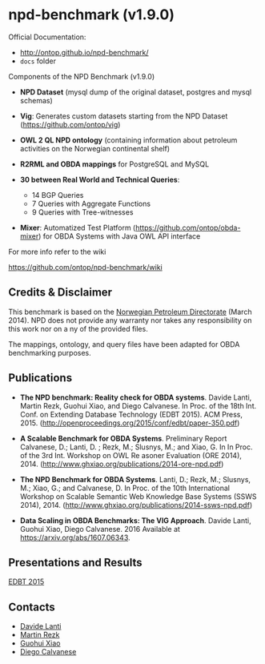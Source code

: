 npd-benchmark (v1.9.0)
====================

Official Documentation: 

* http://ontop.github.io/npd-benchmark/
* `docs` folder

Components of the NPD Benchmark (v1.9.0)

* **NPD Dataset** (mysql dump of the original dataset, postgres and mysql schemas)

* **Vig**: Generates custom datasets starting from the NPD Dataset (https://github.com/ontop/vig)

* **OWL 2 QL NPD ontology** (containing information about petroleum activities on the Norwegian continental shelf)

* **R2RML and OBDA mappings** for PostgreSQL and MySQL

* **30 between Real World and Technical Queries**:

  * 14 BGP Queries  
  * 7 Queries with Aggregate Functions
  * 9 Queries with Tree-witnesses

* **Mixer**: Automatized Test Platform (https://github.com/ontop/obda-mixer) for OBDA Systems with Java OWL API interface

For more info refer to the wiki

https://github.com/ontop/npd-benchmark/wiki

Credits & Disclaimer
--------

This benchmark is based on the [Norwegian Petroleum Directorate](http://sws.ifi.uio.no/project/npd-v2/)
(March 2014). 
NPD does not provide any warranty nor takes any responsibility on this work nor on a
ny of the provided files.

The mappings, ontology, and query files have been adapted for OBDA benchmarking purposes.

Publications 
---------

* **The NPD benchmark: Reality check for OBDA systems**. Davide Lanti, Martin Rezk, Guohui Xiao, and Diego Calvanese. In Proc. of the 18th Int. Conf. on Extending Database Technology (EDBT 2015). ACM Press, 2015. (http://openproceedings.org/2015/conf/edbt/paper-350.pdf)

* **A Scalable Benchmark for OBDA Systems**. Preliminary Report Calvanese, D.; Lanti, D.
; Rezk, M.; Slusnys, M.; and Xiao, G. In In Proc. of the 3rd Int. Workshop on OWL Re
asoner Evaluation (ORE 2014), 2014. (http://www.ghxiao.org/publications/2014-ore-npd.pdf)

* **The NPD Benchmark for OBDA Systems**. Lanti, D.; Rezk, M.; Slusnys, M.; Xiao, G.; and
 Calvanese, D. In Proc. of the 10th International Workshop on Scalable Semantic Web 
Knowledge Base Systems (SSWS 2014), 2014. (http://www.ghxiao.org/publications/2014-ssws-npd.pdf) 

* **Data Scaling in OBDA Benchmarks: The VIG Approach**. Davide Lanti, Guohui Xiao, Diego Calvanese. 2016 
   Available at https://arxiv.org/abs/1607.06343.

Presentations and Results
----------

[EDBT 2015](https://github.com/ontop/npd-benchmark/tree/master/evaluations/edbt2015Talk)

Contacts
----------

* [Davide Lanti](http://www.inf.unibz.it/~dlanti/)
* [Martin Rezk](http://www.inf.unibz.it/~mrezk/) 
* [Guohui Xiao](http://www.ghxiao.org)
* [Diego Calvanese](http://www.inf.unibz.it/~calvanese/)
